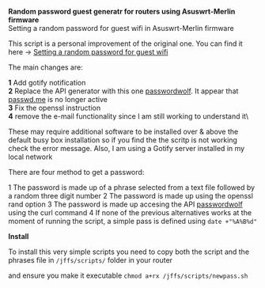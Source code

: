 **Random password guest generatr for routers using Asuswrt-Merlin firmware**\
Setting a random password for guest wifi in Asuswrt-Merlin firmware

This script is a personal improvement of the original one. You can find it here -> [Setting a random password for guest wifi](https://github.com/RMerl/asuswrt-merlin.ng/wiki/Setting-a-random-password-for-guest-wifi)

The main changes are:

**1** Add gotify notification\
**2** Replace the API generator with this one [passwordwolf](https://passwordwolf.com). It appear that [passwd.me](https://passwd.me) is no longer active\
**3** Fix the openssl instruction\
**4** remove the e-mail functionality since I am still working to understand it\

These may require additional software to be installed over & above the default busy box installation so if you find the the scritp is not working check the error message.
Also, I am using a Gotify server installed in my local network

There are four method to get a password:

1 The password is made up of a phrase selected from a text file followed by a random three digit number
2 The password is made up using the openssl rand option
3 The password is made up accesing the API [passwordwolf](https://passwordwolf.com) using the curl command
4 If none of the previous alternatives works at the moment of running the script, a simple pass is defined using `date +"%A%B%d"`

**Install**

To install this very simple scripts you need to copy both the script and the phrases file in `/jffs/scripts/` folder in your router



and ensure you make it executable `chmod a+rx /jffs/scripts/newpass.sh`
